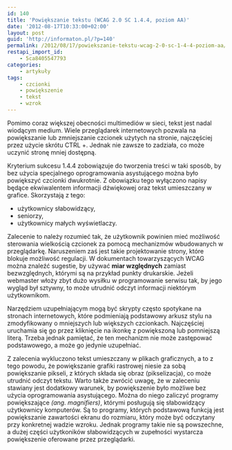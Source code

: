 ```yaml
---
id: 140
title: 'Powiększanie tekstu (WCAG 2.0 SC 1.4.4, poziom AA)'
date: '2012-08-17T10:33:00+02:00'
layout: post
guid: 'http://informaton.pl/?p=140'
permalink: /2012/08/17/powiekszanie-tekstu-wcag-2-0-sc-1-4-4-poziom-aa/
restapi_import_id:
    - 5ca8405547793
categories:
    - artykuły
tags:
    - czcionki
    - powiększenie
    - tekst
    - wzrok
---
```


Pomimo coraz większej obecności multimediów w sieci, tekst jest nadal wiodącym medium. Wiele przeglądarek internetowych pozwala na powiększanie lub zmniejszanie czcionek użytych na stronie, najczęściej przez użycie skrótu CTRL +. Jednak nie zawsze to zadziała, co może uczynić stronę mniej dostępną.

Kryterium sukcesu 1.4.4 zobowiązuje do tworzenia treści w taki sposób, by bez użycia specjalnego oprogramowania asystującego można było powiększyć czcionki dwukrotnie. Z obowiązku tego wyłączono napisy będące ekwiwalentem informacji dźwiękowej oraz tekst umieszczany w grafice. Skorzystają z tego:

- użytkownicy słabowidzący,
- seniorzy,
- użytkownicy małych wyświetlaczy.

Zalecenie to należy rozumieć tak, że użytkownik powinien mieć możliwość sterowania wielkością czcionek za pomocą mechanizmów wbudowanych w przeglądarkę. Naruszeniem zaś jest takie projektowanie strony, które blokuje możliwość regulacji. W dokumentach towarzyszących WCAG można znaleźć sugestie, by używać **miar względnych** zamiast bezwzględnych, którymi są na przykład punkty drukarskie. Jeżeli webmaster włoży zbyt dużo wysiłku w programowanie serwisu tak, by jego wygląd był sztywny, to może utrudnić odczyt informacji niektórym użytkownikom.

Narzędziem uzupełniającym mogą być skrypty często spotykane na stronach internetowych, które podmieniają podstawowy arkusz stylu na zmodyfikowany o mniejszych lub większych czcionkach. Najczęściej uruchamia się go przez kliknięcie na ikonkę z powiększoną lub pomniejszą literą. Trzeba jednak pamiętać, że ten mechanizm nie może zastępować podstawowego, a może go jedynie uzupełniać.

Z zalecenia wykluczono tekst umieszczany w plikach graficznych, a to z tego powodu, że powiększanie grafiki rastrowej niesie za sobą powiększanie pikseli, z których składa się obraz (pikselizacja), co może utrudnić odczyt tekstu. Warto także zwrócić uwagę, że w zaleceniu stawiany jest dodatkowy warunek, by powiększenie było możliwe bez użycia oprogramowania asystującego. Można do niego zaliczyć programy powiększające *(ang. magnifiers)*, którymi posługują się słabowidzący użytkownicy komputerów. Są to programy, których podstawową funkcją jest powiększanie zawartości ekranu do rozmiaru, który może być odczytany przy konkretnej wadzie wzroku. Jednak programy takie nie są powszechne, a dużej części użytkoników słabowidzących w zupełności wystarcza powiększenie oferowane przez przeglądarki.